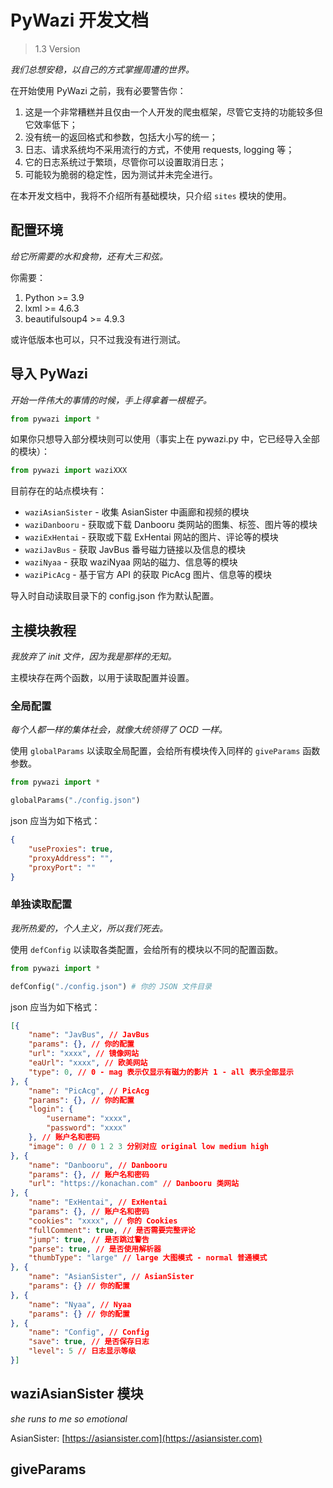 # PyWazi 开发文档

> 1.3 Version

*我们总想安稳，以自己的方式掌握周遭的世界。*

在开始使用 PyWazi 之前，我有必要警告你：

1. 这是一个非常糟糕并且仅由一个人开发的爬虫框架，尽管它支持的功能较多但它效率低下；
2. 没有统一的返回格式和参数，包括大小写的统一；
3. 日志、请求系统均不采用流行的方式，不使用 requests, logging 等；
4. 它的日志系统过于繁琐，尽管你可以设置取消日志；
5. 可能较为脆弱的稳定性，因为测试并未完全进行。

在本开发文档中，我将不介绍所有基础模块，只介绍 `sites` 模块的使用。

## 配置环境

*给它所需要的水和食物，还有大三和弦。*

你需要：

1. Python >= 3.9
2. lxml >= 4.6.3
3. beautifulsoup4 >= 4.9.3

或许低版本也可以，只不过我没有进行测试。

## 导入 PyWazi

*开始一件伟大的事情的时候，手上得拿着一根棍子。*

```python
from pywazi import *
```

如果你只想导入部分模块则可以使用（事实上在 pywazi.py 中，它已经导入全部的模块）：

```python
from pywazi import waziXXX
```

目前存在的站点模块有：

+ `waziAsianSister` - 收集 AsianSister 中画廊和视频的模块
+ `waziDanbooru` - 获取或下载 Danbooru 类网站的图集、标签、图片等的模块
+ `waziExHentai` - 获取或下载 ExHentai 网站的图片、评论等的模块
+ `waziJavBus` - 获取 JavBus 番号磁力链接以及信息的模块
+ `waziNyaa` - 获取 waziNyaa 网站的磁力、信息等的模块
+ `waziPicAcg` - 基于官方 API 的获取 PicAcg 图片、信息等的模块

导入时自动读取目录下的 config.json 作为默认配置。

## 主模块教程

*我放弃了 init 文件，因为我是那样的无知。*

主模块存在两个函数，以用于读取配置并设置。

### 全局配置

*每个人都一样的集体社会，就像大统领得了 OCD 一样。*

使用 `globalParams` 以读取全局配置，会给所有模块传入同样的 `giveParams` 函数参数。

```python
from pywazi import *

globalParams("./config.json")
```

json 应当为如下格式：

```json
{
    "useProxies": true,
    "proxyAddress": "",
    "proxyPort": ""
}
```

### 单独读取配置

*我所热爱的，个人主义，所以我们死去。*

使用 `defConfig` 以读取各类配置，会给所有的模块以不同的配置函数。

```python
from pywazi import *

defConfig("./config.json") # 你的 JSON 文件目录
```

json 应当为如下格式：

```json
[{
	"name": "JavBus", // JavBus
	"params": {}, // 你的配置
    "url": "xxxx", // 镜像网站
    "eaUrl": "xxxx", // 欧美网站
    "type": 0, // 0 - mag 表示仅显示有磁力的影片 1 - all 表示全部显示
}, {
	"name": "PicAcg", // PicAcg
	"params": {}, // 你的配置
	"login": {
		"username": "xxxx",
		"password": "xxxx"
	}, // 账户名和密码
    "image": 0 // 0 1 2 3 分别对应 original low medium high
}, {
	"name": "Danbooru", // Danbooru
	"params": {}, // 账户名和密码
	"url": "https://konachan.com" // Danbooru 类网站
}, {
	"name": "ExHentai", // ExHentai
	"params": {}, // 账户名和密码
	"cookies": "xxxx", // 你的 Cookies
	"fullComment": true, // 是否需要完整评论
	"jump": true, // 是否跳过警告
    "parse": true, // 是否使用解析器
    "thumbType": "large" // large 大图模式 - normal 普通模式
}, {
    "name": "AsianSister", // AsianSister
    "params": {} // 你的配置
}, {
    "name": "Nyaa", // Nyaa
    "params": {} // 你的配置
}, {
	"name": "Config", // Config
	"save": true, // 是否保存日志
	"level": 5 // 日志显示等级
}]
```

## waziAsianSister 模块

*she runs to me so emotional*

AsianSister: [https://asiansister.com](https://asiansister.com)

## giveParams
